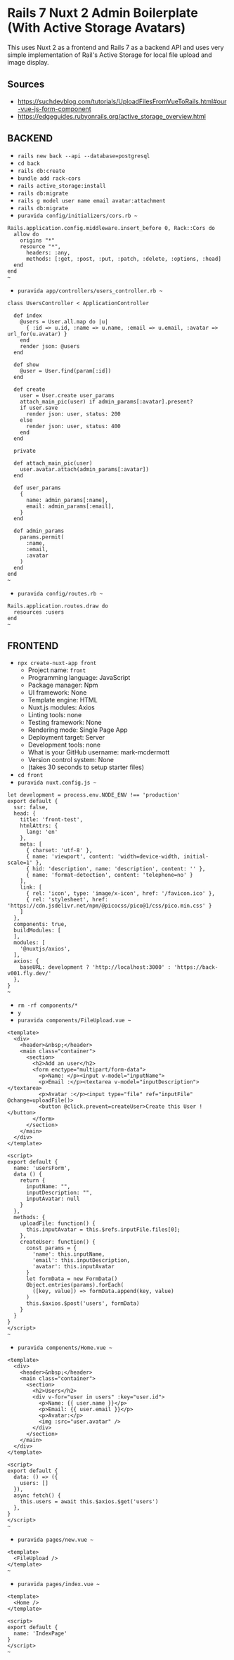 # Rails 7 Nuxt 2 Admin Boilerplate (With Active Storage Avatars)

This uses Nuxt 2 as a frontend and Rails 7 as a backend API and uses very simple implementation of Rail's Active Storage for local file upload and image display.

## Sources
- https://suchdevblog.com/tutorials/UploadFilesFromVueToRails.html#our-vue-js-form-component
- https://edgeguides.rubyonrails.org/active_storage_overview.html

## BACKEND
- `rails new back --api --database=postgresql`
- `cd back`
- `rails db:create`
- `bundle add rack-cors`
- `rails active_storage:install`
- `rails db:migrate`
- `rails g model user name email avatar:attachment`
- `rails db:migrate`
- `puravida config/initializers/cors.rb ~`
```
Rails.application.config.middleware.insert_before 0, Rack::Cors do
  allow do
    origins "*"
    resource "*",
      headers: :any,
      methods: [:get, :post, :put, :patch, :delete, :options, :head]
  end
end
~
```
- `puravida app/controllers/users_controller.rb ~`
```
class UsersController < ApplicationController
  
  def index
    @users = User.all.map do |u|
      { :id => u.id, :name => u.name, :email => u.email, :avatar => url_for(u.avatar) }
    end
    render json: @users
  end

  def show
    @user = User.find(param[:id])
  end
  
  def create
    user = User.create user_params
    attach_main_pic(user) if admin_params[:avatar].present?
    if user.save
      render json: user, status: 200
    else
      render json: user, status: 400
    end
  end

  private

  def attach_main_pic(user)
    user.avatar.attach(admin_params[:avatar])
  end

  def user_params
    {
      name: admin_params[:name],
      email: admin_params[:email],
    }
  end

  def admin_params
    params.permit(
      :name,
      :email,
      :avatar
    )
  end
end
~
```
- `puravida config/routes.rb ~`
```
Rails.application.routes.draw do
  resources :users
end
~
```

## FRONTEND
- `npx create-nuxt-app front`
  - Project name: `front`
  - Programming language: JavaScript
  - Package manager: Npm
  - UI framework: None
  - Template engine: HTML
  - Nuxt.js modules: Axios
  - Linting tools: none
  - Testing framework: None
  - Rendering mode: Single Page App
  - Deployment target: Server
  - Development tools: none
  - What is your GitHub username: mark-mcdermott
  - Version control system: None
  - (takes 30 seconds to setup starter files)
- `cd front`
- `puravida nuxt.config.js ~`
```
let development = process.env.NODE_ENV !== 'production'
export default {
  ssr: false,
  head: {
    title: 'front-test',
    htmlAttrs: {
      lang: 'en'
    },
    meta: [
      { charset: 'utf-8' },
      { name: 'viewport', content: 'width=device-width, initial-scale=1' },
      { hid: 'description', name: 'description', content: '' },
      { name: 'format-detection', content: 'telephone=no' }
    ],
    link: [
      { rel: 'icon', type: 'image/x-icon', href: '/favicon.ico' },
      { rel: 'stylesheet', href: 'https://cdn.jsdelivr.net/npm/@picocss/pico@1/css/pico.min.css' }
    ]
  },
  components: true,
  buildModules: [
  ],
  modules: [
    '@nuxtjs/axios',
  ],
  axios: {
    baseURL: development ? 'http://localhost:3000' : 'https://back-v001.fly.dev/'
  },
}
~
```
- `rm -rf components/*`
- `y`
- `puravida components/FileUpload.vue ~`
```
<template>
  <div>
    <header>&nbsp;</header>
    <main class="container">
      <section>
        <h2>Add an user</h2>
        <form enctype="multipart/form-data">
          <p>Name: </p><input v-model="inputName">
          <p>Email :</p><textarea v-model="inputDescription"></textarea>
          <p>Avatar :</p><input type="file" ref="inputFile" @change=uploadFile()>
          <button @click.prevent=createUser>Create this User !</button>
        </form>
      </section>
    </main>
  </div>
</template>

<script>
export default {
  name: 'usersForm',
  data () {
    return {
      inputName: "",
      inputDescription: "",
      inputAvatar: null
    }
  },
  methods: {
    uploadFile: function() {
      this.inputAvatar = this.$refs.inputFile.files[0];
    },
    createUser: function() {
      const params = {
        'name': this.inputName,
        'email': this.inputDescription,
        'avatar': this.inputAvatar
      }
      let formData = new FormData()
      Object.entries(params).forEach(
        ([key, value]) => formData.append(key, value)
      )
      this.$axios.$post('users', formData)
    }
  }
}
</script>
~
```
- `puravida components/Home.vue ~`
```
<template>
  <div>
    <header>&nbsp;</header>
    <main class="container">
      <section>
        <h2>Users</h2>
        <div v-for="user in users" :key="user.id">
          <p>Name: {{ user.name }}</p>
          <p>Email: {{ user.email }}</p>
          <p>Avatar:</p>
          <img :src="user.avatar" />
        </div>
      </section>
    </main>
  </div>
</template>

<script>
export default {
  data: () => ({
    users: []
  }),
  async fetch() {
    this.users = await this.$axios.$get('users')
  },
}
</script>
~
```
- `puravida pages/new.vue ~`
```
<template>
  <FileUpload />
</template>
~
```
- `puravida pages/index.vue ~`
```
<template>
  <Home />
</template>

<script>
export default {
  name: 'IndexPage'
}
</script>
~
```
